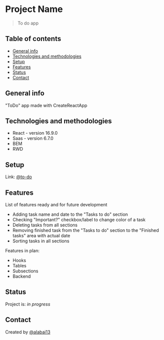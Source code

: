 # Project Name

> To do app

## Table of contents

* [General info](#general-info)
* [Technologies and methodologies](#technologies-and-methodologies)
* [Setup](#setup)
* [Features](#features)
* [Status](#status)
* [Contact](#contact)

## General info

"ToDo" app made with CreateReactApp 

## Technologies and methodologies

* React - version 16.9.0
* Saas  - version 6.7.0
* BEM
* RWD

## Setup

Link: [@to-do](https://robert-perz.github.io/to-do/)

## Features

List of features ready and for future development

* Adding task name and date to the "Tasks to     do" section   
* Checking "Important?" checkbox/label to        change color of a task  
* Deleting tasks from all sections
* Removing finished task from the "Tasks to      do" section to the "Finished tasks" area       with actual date
* Sorting tasks in all sections

Features in plan:

* Hooks
* Tables
* Subsections
* Backend

## Status

Project is: _in progress_

## Contact

Created by [@alabai13](https://github.com/robert-perz)
